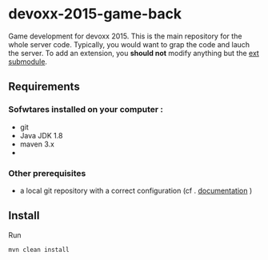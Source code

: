 # devoxx-2015-game-back
Game development for devoxx 2015. This is the main repository for the whole server code. Typically, you would want to grap the code and lauch the server. To add an extension, you **should not** modify anything but the [ext  submodule](https://github.com/groupe-sii/devoxx-2015-game-back-ext).

## Requirements
### Sofwtares installed on your computer :
- git
- Java JDK 1.8
- maven 3.x
- 

### Other prerequisites
- a local git repository with a correct configuration (cf . [documentation](http://git-scm.com/book/en/v2/Getting-Started-Installing-Git) )

## Install

Run

```mvn clean install```
